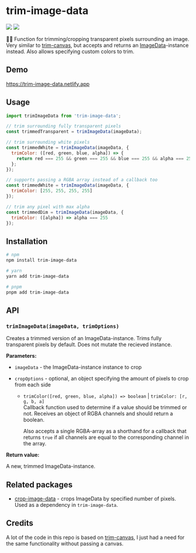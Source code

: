 # trim-image-data

[![](https://img.shields.io/npm/v/trim-image-data?color=brightgreen)](https://www.npmjs.com/package/trim-image-data)
[![](https://img.shields.io/bundlephobia/minzip/trim-image-data)](https://bundlephobia.com/result?p=trim-image-data)

💇‍♀️ Function for trimming/cropping transparent pixels surrounding an image. Very similar to
[trim-canvas], but accepts and returns an [ImageData][image-data]-instance instead. Also allows
specifying custom colors to trim.

## Demo

https://trim-image-data.netlify.app

## Usage

```js
import trimImageData from 'trim-image-data';

// trim surrounding fully transparent pixels
const trimmedTransparent = trimImageData(imageData);

// trim surrounding white pixels
const trimmedWhite = trimImageData(imageData, {
  trimColor: ([red, green, blue, alpha]) => {
    return red === 255 && green === 255 && blue === 255 && alpha === 255;
  };
});

// supports passing a RGBA array instead of a callback too
const trimmedWhite = trimImageData(imageData, {
  trimColor: [255, 255, 255, 255]
});

// trim any pixel with max alpha
const trimmedDim = trimImageData(imageData, {
  trimColor: ([alpha]) => alpha === 255
});
```

## Installation

```sh
# npm
npm install trim-image-data

# yarn
yarn add trim-image-data

# pnpm
pnpm add trim-image-data
```

## API

### `trimImageData(imageData, trimOptions)`

Creates a trimmed version of an ImageData-instance. Trims fully transparent pixels by default. Does
not mutate the recieved instance.

**Parameters:**

- `imageData` - the ImageData-instance instance to crop

- `cropOptions` - optional, an object specifying the amount of pixels to crop from each side

  - `trimColor([red, green, blue, alpha]) => boolean` | `trimColor: [r, g, b, a]`  
    Callback function used to determine if a value should be trimmed or not. Receives an object of
    RGBA channels and should return a boolean.

    Also accepts a single RGBA-array as a shorthand for a callback that returns `true` if all
    channels are equal to the corresponding channel in the array.

**Return value:**

A new, trimmed ImageData-instance.

## Related packages

- [crop-image-data] - crops ImageData by specified number of pixels. Used as a dependency in
  `trim-image-data`.

## Credits

A lot of the code in this repo is based on [trim-canvas], I just had a need for the same
functionality without passing a canvas.

[trim-canvas]: https://github.com/agilgur5/trim-canvas
[image-data]: https://developer.mozilla.org/en-US/docs/Web/API/ImageData
[crop-image-data]: https://github.com/duniul/crop-image-data
